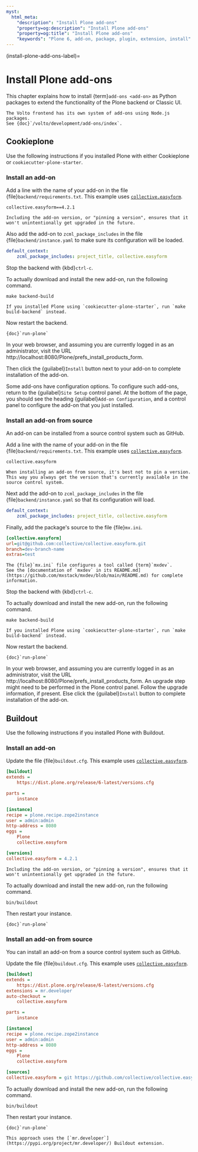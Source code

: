 ```yaml
---
myst:
  html_meta:
    "description": "Install Plone add-ons"
    "property=og:description": "Install Plone add-ons"
    "property=og:title": "Install Plone add-ons"
    "keywords": "Plone 6, add-on, package, plugin, extension, install"
---
```


(install-plone-add-ons-label)=

# Install Plone add-ons

This chapter explains how to install {term}`add-ons <add-on>` as Python packages to extend the functionality of the Plone backend or Classic UI.

```{note}
The Volto frontend has its own system of add-ons using Node.js packages.
See {doc}`/volto/development/add-ons/index`.
```


## Cookieplone

Use the following instructions if you installed Plone with either Cookieplone or `cookiecutter-plone-starter`.


### Install an add-on

Add a line with the name of your add-on in the file {file}`backend/requirements.txt`.
This example uses [`collective.easyform`](https://pypi.org/project/collective.easyform/).

```
collective.easyform==4.2.1
```

```{tip}
Including the add-on version, or "pinning a version", ensures that it won't unintentionally get upgraded in the future.
```

Also add the add-on to `zcml_package_includes` in the file {file}`backend/instance.yaml` to make sure its configuration will be loaded.

```yaml
default_context:
    zcml_package_includes: project_title, collective.easyform
```

Stop the backend with {kbd}`ctrl-c`.

To actually download and install the new add-on, run the following command.

```shell
make backend-build
```

```{note}
If you installed Plone using `cookiecutter-plone-starter`, run `make build-backend` instead.
```

Now restart the backend.

```{seealso}
{doc}`run-plone`
```

In your web browser, and assuming you are currently logged in as an administrator, visit the URL http://localhost:8080/Plone/prefs_install_products_form.

Then click the {guilabel}`Install` button next to your add-on to complete installation of the add-on.

Some add-ons have configuration options.
To configure such add-ons, return to the {guilabel}`Site Setup` control panel.
At the bottom of the page, you should see the heading {guilabel}`Add-on Configuration`, and a control panel to configure the add-on that you just installed.


### Install an add-on from source

An add-on can be installed from a source control system such as GitHub.

Add a line with the name of your add-on in the file {file}`backend/requirements.txt`.
This example uses [`collective.easyform`](https://pypi.org/project/collective.easyform/).

```
collective.easyform
```

```{note}
When installing an add-on from source, it's best not to pin a version.
This way you always get the version that's currently available in the source control system.
```

Next add the add-on to `zcml_package_includes` in the file {file}`backend/instance.yaml` so that its configuration will load.

```yaml
default_context:
    zcml_package_includes: project_title, collective.easyform
```

Finally, add the package's source to the file {file}`mx.ini`.

```cfg
[collective.easyform]
url=git@github.com:collective/collective.easyform.git
branch=dev-branch-name
extras=test
```

```{seealso}
The {file}`mx.ini` file configures a tool called {term}`mxdev`.
See the [documentation of `mxdev` in its README.md](https://github.com/mxstack/mxdev/blob/main/README.md) for complete information.
```

Stop the backend with {kbd}`ctrl-c`.

To actually download and install the new add-on, run the following command.

```shell
make backend-build
```

```{note}
If you installed Plone using `cookiecutter-plone-starter`, run `make build-backend` instead.
```

Now restart the backend.

```{seealso}
{doc}`run-plone`
```

In your web browser, and assuming you are currently logged in as an administrator, visit the URL http://localhost:8080/Plone/prefs_install_products_form.
An upgrade step might need to be performed in the Plone control panel.
Follow the upgrade information, if present.
Else click the {guilabel}`Install` button to complete installation of the add-on.


## Buildout

Use the following instructions if you installed Plone with Buildout.

### Install an add-on

Update the file {file}`buildout.cfg`.
This example uses [`collective.easyform`](https://pypi.org/project/collective.easyform/).

```cfg
[buildout]
extends =
    https://dist.plone.org/release/6-latest/versions.cfg

parts =
    instance

[instance]
recipe = plone.recipe.zope2instance
user = admin:admin
http-address = 8080
eggs =
    Plone
    collective.easyform

[versions]
collective.easyform = 4.2.1
```

```{tip}
Including the add-on version, or "pinning a version", ensures that it won't unintentionally get upgraded in the future.
```

To actually download and install the new add-on, run the following command.

```shell
bin/buildout
```

Then restart your instance.

```{seealso}
{doc}`run-plone`
```


### Install an add-on from source

You can install an add-on from a source control system such as GitHub.

Update the file {file}`buildout.cfg`.
This example uses [`collective.easyform`](https://pypi.org/project/collective.easyform/).

```cfg
[buildout]
extends =
    https://dist.plone.org/release/6-latest/versions.cfg
extensions = mr.developer
auto-checkout =
    collective.easyform

parts =
    instance

[instance]
recipe = plone.recipe.zope2instance
user = admin:admin
http-address = 8080
eggs =
    Plone
    collective.easyform

[sources]
collective.easyform = git https://github.com/collective/collective.easyform.git
```

To actually download and install the new add-on, run the following command.

```shell
bin/buildout
```

Then restart your instance.

```{seealso}
{doc}`run-plone`
```

```{seealso}
This approach uses the [`mr.developer`](https://pypi.org/project/mr.developer/) Buildout extension.
```
